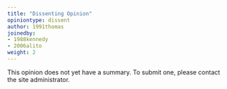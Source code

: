 ```yaml
---
title: "Dissenting Opinion"
opiniontype: dissent
author: 1991thomas
joinedby:
- 1988kennedy
- 2006alito
weight: 2
---
```

This opinion does not yet have a summary. To submit one, please contact the site administrator.